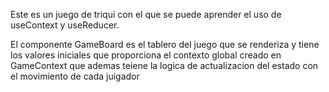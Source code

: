 Este es un juego de triqui con el que se puede aprender el uso de useContext y useReducer. 

El componente GameBoard es el tablero del juego que se renderiza y tiene los valores iniciales que proporciona el contexto global creado en GameContext que ademas teiene la logica de actualizacion del estado con el movimiento de cada juigador
